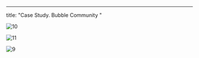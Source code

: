 ---

title: "Case Study. Bubble Community "




![10](https://user-images.githubusercontent.com/90487072/144077865-dfa22578-139e-4c09-99f8-68457a5426b6.png)

![11](https://user-images.githubusercontent.com/90487072/144077891-f2c8309c-d7ae-4dd8-968f-a79c9ca6d3a3.png)

![9](https://user-images.githubusercontent.com/90487072/144077792-51ddb676-d3c9-447a-9c92-3e815f8f2dd9.png)
